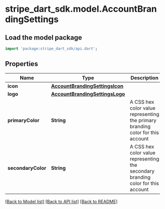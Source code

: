 # stripe_dart_sdk.model.AccountBrandingSettings

## Load the model package
```dart
import 'package:stripe_dart_sdk/api.dart';
```

## Properties
Name | Type | Description | Notes
------------ | ------------- | ------------- | -------------
**icon** | [**AccountBrandingSettingsIcon**](AccountBrandingSettingsIcon.md) |  | [optional] 
**logo** | [**AccountBrandingSettingsLogo**](AccountBrandingSettingsLogo.md) |  | [optional] 
**primaryColor** | **String** | A CSS hex color value representing the primary branding color for this account | [optional] 
**secondaryColor** | **String** | A CSS hex color value representing the secondary branding color for this account | [optional] 

[[Back to Model list]](../README.md#documentation-for-models) [[Back to API list]](../README.md#documentation-for-api-endpoints) [[Back to README]](../README.md)


